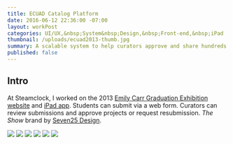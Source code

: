 ```yaml
---
title: ECUAD Catalog Platform
date: 2016-06-12 22:36:00 -07:00
layout: workPost
categories: UI/UX,&nbsp;System&nbsp;Design,&nbsp;Front-end,&nbsp;iPad
thumbnail: /uploads/ecuad2013-thumb.jpg
summary: A scalable system to help curators approve and share hundreds projects annually.
published: false
---
```


## __Intro__

At Steamclock, I worked on the 2013 <a href="http://theshow2013.ecuad.ca/" target="_blank">Emily Carr Graduation Exhibition website</a> and <a href="https://itunes.apple.com/ca/app/ecuad-grad-catalog/id640841713?mt=8&ign-mpt=uo%3D4" target="_blank">iPad app</a>. Students can submit via a web form. Curators can review submissions and approve projects or request resubmission. <em>The Show</em> brand by <a href="http://www.seven25.com/" target="_blank">Seven25 Design</a>.

<img src="/uploads/ecuad2013-desktop-2.jpg"/>

<img src="/uploads/ecuad2013-project.jpg"/>

<img src="/uploads/ecuad2013-ipad.jpg"/>

<img src="/uploads/ecuad2013-iphone.jpg"/>

<img src="/uploads/ecuad2013-about.jpg"/>

<img src="/uploads/ecuad2013-appstore.jpg"/>